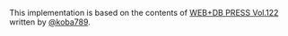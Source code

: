 This implementation is based on the contents of [WEB+DB PRESS Vol.122](https://gihyo.jp/magazine/wdpress/archive/2021/vol122) written by [@koba789](https://github.com/KOBA789).